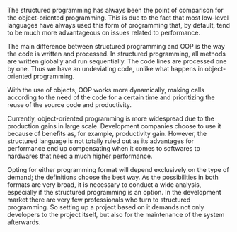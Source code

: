 <div class="article-container">
<p>The structured programming has always been the point of comparison for the object-oriented programming. This is due to the fact that most low-level languages have always used this form of programming that, by default, tend to be much more advantageous on issues related to performance.</p>
<p>The main difference between structured programming and OOP is the way the code is written and processed. In structured programming, all methods are written globally and run sequentially. The code lines are processed one by one. Thus we have an undeviating code, unlike what happens in object-oriented programming.</p>
<p>With the use of objects, OOP works more dynamically, making calls according to the need of the code for a certain time and prioritizing the reuse of the source code and productivity.</p>
<p>Currently, object-oriented programming is more widespread due to the production gains in large scale. Development companies choose to use it because of benefits as, for example, productivity gain. However, the structured language is not totally ruled out as its advantages for performance end up compensating when it comes to softwares to hardwares that need a much higher performance.</p>
<p>Opting for either programming format will depend exclusively on the type of demand; the definitions choose the best way. As the possibilities in both formats are very broad, it is necessary to conduct a wide analysis, especially if the structured programming is an option. In the development market there are very few professionals who turn to structured programming. So setting up a project based on it demands not only developers to the project itself, but also for the maintenance of the system afterwards.</p>
</div>
<div class="author">&nbsp;</div>
